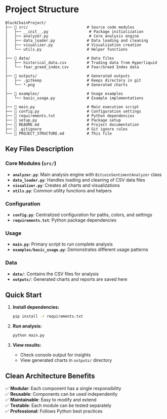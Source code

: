 # Project Structure

```
BlockChainProject/
├── 📁 src/                          # Source code modules
│   ├── __init__.py                  # Package initialization
│   ├── analyzer.py                  # Core analysis engine
│   ├── data_loader.py              # Data loading and cleaning
│   ├── visualizer.py               # Visualization creation
│   └── utils.py                    # Helper functions
│
├── 📁 data/                         # Data files
│   ├── historical_data.csv         # Trading data from Hyperliquid
│   └── fear_greed_index.csv        # Fear/Greed Index data
│
├── 📁 outputs/                      # Generated outputs
│   ├── .gitkeep                    # Keeps directory in git
│   └── *.png                       # Generated charts
│
├── 📁 examples/                     # Usage examples
│   └── basic_usage.py              # Example implementations
│
├── 📄 main.py                       # Main execution script
├── 📄 config.py                     # Configuration settings
├── 📄 requirements.txt              # Python dependencies
├── 📄 setup.py                      # Package setup
├── 📄 README.md                     # Project documentation
├── 📄 .gitignore                    # Git ignore rules
└── 📄 PROJECT_STRUCTURE.md          # This file
```

## Key Files Description

### Core Modules (`src/`)
- **`analyzer.py`**: Main analysis engine with `BitcoinSentimentAnalyzer` class
- **`data_loader.py`**: Handles loading and cleaning of CSV data files
- **`visualizer.py`**: Creates all charts and visualizations
- **`utils.py`**: Common utility functions and helpers

### Configuration
- **`config.py`**: Centralized configuration for paths, colors, and settings
- **`requirements.txt`**: Python package dependencies

### Usage
- **`main.py`**: Primary script to run complete analysis
- **`examples/basic_usage.py`**: Demonstrates different usage patterns

### Data
- **`data/`**: Contains the CSV files for analysis
- **`outputs/`**: Generated charts and reports are saved here

## Quick Start

1. **Install dependencies:**
   ```bash
   pip install -r requirements.txt
   ```

2. **Run analysis:**
   ```bash
   python main.py
   ```

3. **View results:**
   - Check console output for insights
   - View generated charts in `outputs/` directory

## Clean Architecture Benefits

✅ **Modular**: Each component has a single responsibility  
✅ **Reusable**: Components can be used independently  
✅ **Maintainable**: Easy to modify and extend  
✅ **Testable**: Each module can be tested separately  
✅ **Professional**: Follows Python best practices